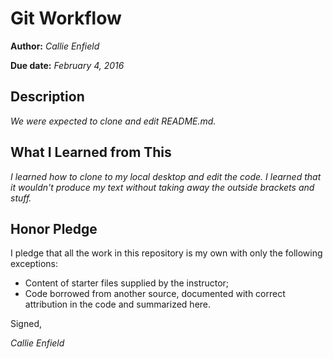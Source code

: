 # Git Workflow

**Author:** _Callie Enfield_

**Due date:** _February 4, 2016_

## Description

_We were expected to clone and edit README.md._

## What I Learned from This

_I learned how to clone to my local desktop and edit the code.  I learned that it wouldn't produce my text without taking away the outside brackets and stuff._

## Honor Pledge

I pledge that all the work in this repository is my own with only the following exceptions:

* Content of starter files supplied by the instructor;
* Code borrowed from another source, documented with correct attribution in the code and summarized here.

Signed,

_Callie Enfield_
